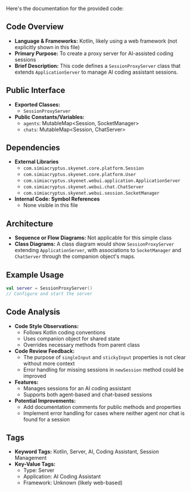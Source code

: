 Here's the documentation for the provided code:

## Code Overview
- **Language & Frameworks:** Kotlin, likely using a web framework (not explicitly shown in this file)
- **Primary Purpose:** To create a proxy server for AI-assisted coding sessions
- **Brief Description:** This code defines a `SessionProxyServer` class that extends `ApplicationServer` to manage AI coding assistant sessions.

## Public Interface
- **Exported Classes:**
  - `SessionProxyServer`
- **Public Constants/Variables:**
  - `agents`: MutableMap<Session, SocketManager>
  - `chats`: MutableMap<Session, ChatServer>

## Dependencies
- **External Libraries**
  - `com.simiacryptus.skyenet.core.platform.Session`
  - `com.simiacryptus.skyenet.core.platform.User`
  - `com.simiacryptus.skyenet.webui.application.ApplicationServer`
  - `com.simiacryptus.skyenet.webui.chat.ChatServer`
  - `com.simiacryptus.skyenet.webui.session.SocketManager`
- **Internal Code: Symbol References**
  - None visible in this file

## Architecture
- **Sequence or Flow Diagrams:** Not applicable for this simple class
- **Class Diagrams:** A class diagram would show `SessionProxyServer` extending `ApplicationServer`, with associations to `SocketManager` and `ChatServer` through the companion object's maps.

## Example Usage
```kotlin
val server = SessionProxyServer()
// Configure and start the server
```

## Code Analysis
- **Code Style Observations:**
  - Follows Kotlin coding conventions
  - Uses companion object for shared state
  - Overrides necessary methods from parent class
- **Code Review Feedback:**
  - The purpose of `singleInput` and `stickyInput` properties is not clear without more context
  - Error handling for missing sessions in `newSession` method could be improved
- **Features:**
  - Manages sessions for an AI coding assistant
  - Supports both agent-based and chat-based sessions
- **Potential Improvements:**
  - Add documentation comments for public methods and properties
  - Implement error handling for cases where neither agent nor chat is found for a session

## Tags
- **Keyword Tags:** Kotlin, Server, AI, Coding Assistant, Session Management
- **Key-Value Tags:**
  - Type: Server
  - Application: AI Coding Assistant
  - Framework: Unknown (likely web-based)